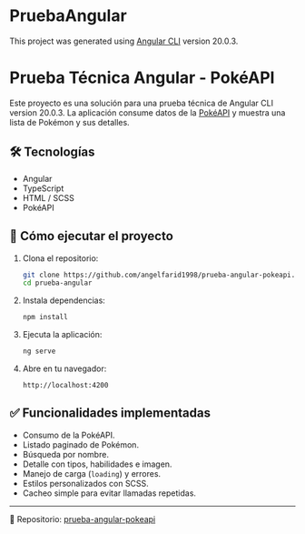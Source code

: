 # PruebaAngular

This project was generated using [Angular CLI](https://github.com/angular/angular-cli) version 20.0.3.

# Prueba Técnica Angular - PokéAPI

Este proyecto es una solución para una prueba técnica de Angular CLI version 20.0.3. La aplicación consume datos de la [PokéAPI](https://pokeapi.co/) y muestra una lista de Pokémon y sus detalles.

## 🛠️ Tecnologías

- Angular
- TypeScript
- HTML / SCSS
- PokéAPI

## 🚀 Cómo ejecutar el proyecto

1. Clona el repositorio:
   ```bash
   git clone https://github.com/angelfarid1998/prueba-angular-pokeapi.git
   cd prueba-angular
   ```

2. Instala dependencias:
   ```bash
   npm install
   ```

3. Ejecuta la aplicación:
   ```bash
   ng serve
   ```

4. Abre en tu navegador:
   ```
   http://localhost:4200
   ```

## ✅ Funcionalidades implementadas

- Consumo de la PokéAPI.
- Listado paginado de Pokémon.
- Búsqueda por nombre.
- Detalle con tipos, habilidades e imagen.
- Manejo de carga (`loading`) y errores.
- Estilos personalizados con SCSS.
- Cacheo simple para evitar llamadas repetidas.

---

📁 Repositorio: [prueba-angular-pokeapi](https://github.com/angelfarid1998/prueba-angular-pokeapi)
